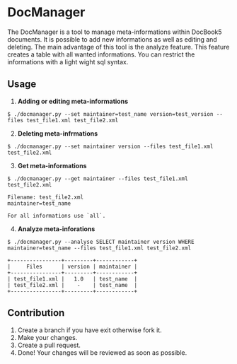 # DocManager

The DocManager is a tool to manage meta-informations within DocBook5 documents.
It is possible to add new informations as well as editing and deleting. The
main advantage of this tool is the analyze feature. This feature creates a
table with all wanted informations. You can restrict the informations with a
light wight sql syntax.

## Usage

  1. **Adding or editing meta-informations**

  `$ ./docmanager.py --set maintainer=test_name version=test_version --files test_file1.xml test_file2.xml`

  2. **Deleting meta-infrmations**

  `$ ./docmanager.py --set maintainer version --files test_file1.xml test_file2.xml`

  3. **Get meta-informations**

  `$ ./docmanager.py --get maintainer --files test_file1.xml test_file2.xml`

  ```
  Filename: test_file2.xml
  maintainer=test_name
  ```
    
    For all informations use `all`.

  4. **Analyze meta-inforations**

  `$ ./docmanager.py --analyse SELECT maintainer version WHERE maintainer=test_name --files test_file1.xml test_file2.xml`
  
  ```
  +----------------+---------+------------+
  |     Files      | version | maintainer |
  +----------------+---------+------------+
  | test_file1.xml |   1.0   | test_name  |
  | test_file2.xml |    -    | test_name  |
  +----------------+---------+------------+
  ```
  
## Contribution

  1. Create a branch if you have exit otherwise fork it.
  2. Make your changes.
  3. Create a pull request.
  4. Done! Your changes will be reviewed as soon as possible.

